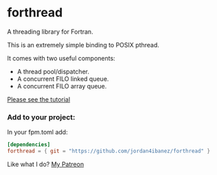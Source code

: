 # forthread
A threading library for Fortran.

This is an extremely simple binding to POSIX pthread.

It comes with two useful components:

- A thread pool/dispatcher.
- A concurrent FILO linked queue.
- A concurrent FILO array queue.

[Please see the tutorial](https://github.com/jordan4ibanez/forthread/blob/master/test/example.f90)

### Add to your project:

In your fpm.toml add:

```toml
[dependencies]
forthread = { git = "https://github.com/jordan4ibanez/forthread" }
```

Like what I do? [My Patreon](https://www.patreon.com/jordan4ibanez)